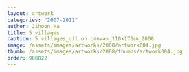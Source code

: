 ```yaml
---
layout: artwork
categories: "2007-2011"
author: Jihoon Ha
title: 5 villages
caption: 5 villages_oil on canvas_110×170㎝_2008
image: /assets/images/artworks/2008/artwork004.jpg
thumb: /assets/images/artworks/2008/thumbs/artwork004.jpg
order: 908022
---
```

